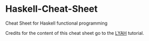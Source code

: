 # Haskell-Cheat-Sheet
Cheat Sheet for Haskell functional programming

Credits for the content of this cheat sheet go to the [LYAH](http://learnyouahaskell.com/) tutorial.

